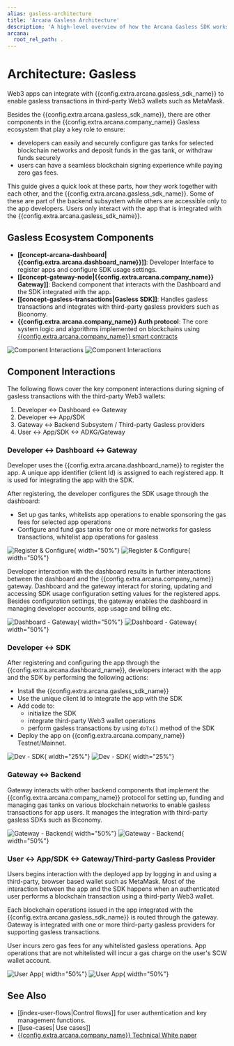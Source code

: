 ```yaml
---
alias: gasless-architecture
title: 'Arcana Gasless Architecture'
description: 'A high-level overview of how the Arcana Gasless SDK works, key components and their interactions.'
arcana:
  root_rel_path: .
---
```


# Architecture: Gasless

[{{config.extra.arcana.company_name}} Technical White Paper Ref]: https://www.notion.so/Arcana-Technical-Docs-a1d7fd0d2970452586c693e4fee14d08

Web3 apps can integrate with {{config.extra.arcana.gasless_sdk_name}} to enable gasless transactions in third-party Web3 wallets such as MetaMask.

Besides the {{config.extra.arcana.gasless_sdk_name}}, there are other components in the {{config.extra.arcana.company_name}} Gasless ecosystem that play a key role to ensure:

* developers can easily and securely configure gas tanks for selected blockchain networks and deposit funds in the gas tank, or withdraw funds securely
* users can have a seamless blockchain signing experience while paying zero gas fees.

This guide gives a quick look at these parts, how they work together with each other, and the {{config.extra.arcana.gasless_sdk_name}}. Some of these are part of the backend subsystem while others are accessible only to the app developers. Users only interact with the app that is integrated with the {{config.extra.arcana.gasless_sdk_name}}.

## Gasless Ecosystem Components

* **[[concept-arcana-dashboard|{{config.extra.arcana.dashboard_name}}]]**: Developer Interface to register apps and configure SDK usage settings.
* **[[concept-gateway-node|{{config.extra.arcana.company_name}} Gateway]]**: Backend component that interacts with the Dashboard and the SDK integrated with the app.
* **[[concept-gasless-transactions|Gasless SDK]]**: Handles gasless transactions and integrates with third-party gasless providers such as Biconomy.
* **{{config.extra.arcana.company_name}} Auth protocol**: The core system logic and algorithms implemented on blockchains using [{{config.extra.arcana.company_name}} smart contracts]({{page.meta.arcana.root_rel_path}}/concepts/ansmartc/index.md)

![Component Interactions](/img/an-gl-component-interactions-light.png#only-light)
![Component Interactions](/img/an-gl-component-interactions-dark.png#only-dark)

## Component Interactions

The following flows cover the key component interactions during signing of gasless transactions with the third-party Web3 wallets:

1. Developer <-> Dashboard <-> Gateway
2. Developer <-> App/SDK
3. Gateway <-> Backend Subsystem / Third-party Gasless providers
4. User <-> App/SDK <-> ADKG/Gateway

### Developer <-> Dashboard <-> Gateway

Developer uses the {{config.extra.arcana.dashboard_name}} to register the app. A unique app identifier (client Id) is assigned to each registered app. It is used for integrating the app with the SDK. 

After registering, the developer configures the SDK usage through the dashboard: 

* Set up gas tanks, whitelists app operations to enable sponsoring the gas fees for selected app operations
* Configure and fund gas tanks for one or more networks for gasless transactions, whitelist app operations for gasless 

![Register & Configure](/img/arch_int_reg_config_dark.png#only-dark){ width="50%"} 
![Register & Configure](/img/arch_int_reg_config_light.png#only-light){ width="50%"}

Developer interaction with the dashboard results in further interactions between the dashboard and the {{config.extra.arcana.company_name}} gateway. Dashboard and the gateway interact for storing, updating and accessing SDK usage configuration setting values for the registered apps. Besides configuration settings, the gateway enables the dashboard in managing developer accounts, app usage and billing etc.

![Dashboard - Gateway](/img/arch_gl_int_db_gway_dark.png#only-dark){ width="50%"} 
![Dashboard - Gateway](/img/arch_gl_int_db_gway_light.png#only-light){ width="50%"}

### Developer <-> SDK

After registering and configuring the app through the {{config.extra.arcana.dashboard_name}}, developers interact with the app and the SDK by performing the following actions:

* Install the {{config.extra.arcana.gasless_sdk_name}} 
* Use the unique client Id to integrate the app with the SDK
* Add code to:
    - initialize the SDK
    - integrate third-party Web3 wallet operations
    - perform gasless transactions by using `doTx()` method of the SDK
* Deploy the app on {{config.extra.arcana.company_name}} Testnet/Mainnet. 

![Dev - SDK](/img/arch_int_gl_dev_sdk_dark.png#only-dark){ width="25%"}
![Dev - SDK](/img/arch_int_gl_dev_sdk_light.png#only-light){ width="25%"}

### Gateway <-> Backend

Gateway interacts with other backend components that implement the {{config.extra.arcana.company_name}} protocol for setting up, funding and managing gas tanks on various blockchain networks to enable gasless transactions for app users. It manages the integration with third-party gasless SDKs such as Biconomy.

![Gateway - Backend](/img/arch_int_gway_bend_dark.png#only-dark){ width="50%"}
![Gateway - Backend](/img/arch_int_gway_bend_light.png#only-light){ width="50%"}

### User <-> App/SDK <-> Gateway/Third-party Gasless Provider

Users begins interaction with the deployed app by logging in and using a third-party, browser based wallet such as MetaMask. Most of the interaction between the app and the SDK happens when an authenticated user performs a blockchain transaction using a third-party Web3 wallet.

Each blockchain operations issued in the app integrated with the {{config.extra.arcana.gasless_sdk_name}} is routed through the gateway. Gateway is integrated with one or more third-party gasless providers for supporting gasless transactions. 

User incurs zero gas fees for any whitelisted gasless operations. App operations that are not whitelisted will incur a gas charge on the user's SCW wallet account.

![User App ](/img/an_arch_gl_user_app_dark.png#only-dark){ width="50%"} 
![User App](/img/an_arch_gl_user_app_light.png#only-light){ width="50%"}

<!--

![How {{config.extra.arcana.company_name}} Works (Top level)](/img/how-an-works-top-light.svg#only-light)
![How {{config.extra.arcana.company_name}} Works (Top level)](/img/how-an-works-top-dark.svg#only-dark)

![Architectural Components](/img/an-arch-components-light.svg#only-light)
![Architectural Components](/img/an-arch-components-dark.svg#only-dark)

--->

## See Also

* [[index-user-flows|Control flows]] for user authentication and key management functions.
* [[use-cases| Use cases]]
* [{{config.extra.arcana.company_name}} Technical White paper][{{config.extra.arcana.company_name}} Technical White Paper Ref]

